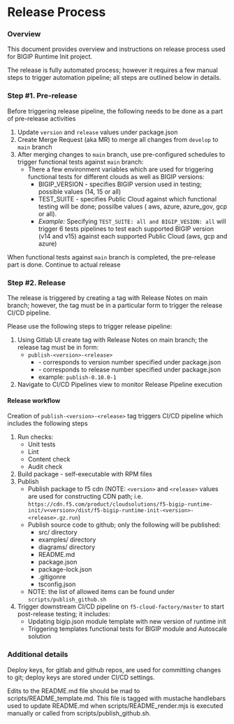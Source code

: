 # Release Process

### Overview

This document provides overview and instructions on release process used for BIGIP Runtime Init project. 

The release is fully automated process; however it requires a few manual steps to trigger automation pipeline; all steps are outlined below in details.


### Step #1. Pre-release

Before triggering release pipeline, the following needs to be done as a part of pre-release activities

   1. Update `version` and `release` values under package.json
   2. Create Merge Request (aka MR) to merge all changes from `develop` to `main` branch
   3. After merging changes to `main` branch, use pre-configured schedules to trigger functional tests against `main` branch:
      * There a few environment variables which are used for triggering functional tests for different clouds as well as BIGIP versions:
         - BIGIP_VERSION - specifies BIGIP version used in testing; possible values (14, 15 or all)
         - TEST_SUITE - specifies Public Cloud against which functional testing will be done; possilbe values ( aws, azure, azure_gov, gcp or all). 
         - *Example:* Specifying `TEST_SUITE: all and BIGIP_VESION: all` will trigger 6 tests pipelines to test each supported BIGIP version (v14 and v15) against each supported Public Cloud (aws, gcp and azure)

When functional tests against `main` branch is completed, the pre-release part is done. Continue to actual release


### Step #2. Release

The release is triggered by creating a tag with Release Notes on main branch; however, the tag must be in a particular form to trigger the release CI/CD pipeline.

Please use the following steps to trigger release pipeline: 
 
   1. Using Gitlab UI create tag with Release Notes on main branch; the release tag must be in form:
      * `publish-<version>-<release>` 
          - <version> - corresponds to version number specified under package.json
          - <release> - corresponds to release number specified under package.json
          - example: `publish-0.10.0-1`
   2. Navigate to CI/CD Pipelines view to monitor Release Pipeline execution
   
   
#### Release workflow

Creation of `publish-<version>-<release>` tag triggers CI/CD pipeline which includes the following steps
   
   1. Run checks: 
      - Unit tests
      - Lint
      - Content check
      - Audit check
   2. Build package - self-executable with RPM files
   3. Publish
      - Publish package to f5 cdn (NOTE: `<version>` and `<release>` values are used for constructing CDN path; i.e. `https://cdn.f5.com/product/cloudsolutions/f5-bigip-runtime-init/v<version>/dist/f5-bigip-runtime-init-<version>-<release>.gz.run`)
      - Publish source code to github; only the following will be published:   
         * src/ directory 
         * examples/ directory 
         * diagrams/ directory
         * README.md 
         * package.json
         * package-lock.json
         * .gitigonre
         * tsconfig.json
      - NOTE: the list of allowed items can be found under `scripts/publish_github.sh`
   4. Trigger downstream CI/CD pipeline on `f5-cloud-factory/master` to start post-release testing; it includes:
      - Updating bigip.json module template with new version of runtime init
      - Triggering templates functional tests for BIGIP module and Autoscale solution
      
      
### Additional details

Deploy keys, for gitlab and github repos, are used for committing changes to git; deploy keys are stored under CI/CD settings.

Edits to the README.md file should be mad to scripts/README_template.md.  This file is tagged with mustache handlebars used to update README.md when scripts/README_render.mjs is executed manually or called from scripts/publish_github.sh.
